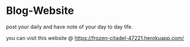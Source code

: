# Blog-Website
post your daily and have note of your day to day life.

you can visit this website @ https://frozen-citadel-47221.herokuapp.com/
